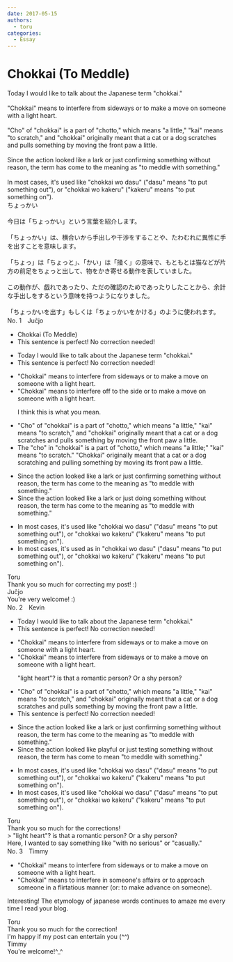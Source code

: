 ```yaml
---
date: 2017-05-15
authors:
  - toru
categories:
  - Essay
---
```


<h1 id="subject_show">Chokkai (To Meddle)</h1>
<div class="date" hidden>May 15, 2017 01:48</div>
<div id="post"><div id="body_show_ori">
Today I would like to talk about the Japanese term "chokkai."<br/><br/>"Chokkai" means to interfere from sideways or to make a move on someone with a light heart.<br/><br/>"Cho" of "chokkai" is a part of "chotto," which means "a little," "kai" means "to scratch," and "chokkai" originally meant that a cat or a dog scratches and pulls something by moving the front paw a little.<br/><br/>Since the action looked like a lark or just confirming something without reason, the term has come to the meaning as "to meddle with something."<br/><br/>In most cases, it's used like "chokkai wo dasu" ("dasu" means "to put something out"), or "chokkai wo kakeru" ("kakeru" means "to put something on").
</div></div>

<!-- more -->

<div id="post_ja"><div id="body_show_mo">
ちょっかい<br/><br/>今日は「ちょっかい」という言葉を紹介します。<br/><br/>「ちょっかい」は、横合いから手出しや干渉をすることや、たわむれに異性に手を出すことを意味します。<br/><br/>「ちょっ」は「ちょっと」、「かい」は「掻く」の意味で、もともとは猫などが片方の前足をちょっと出して、物をかき寄せる動作を表していました。<br/><br/>この動作が、戯れであったり、ただの確認のためであったりしたことから、余計な手出しをするという意味を持つようになりました。<br/><br/>「ちょっかいを出す」もしくは「ちょっかいをかける」のように使われます。
</div></div>
<div id="block"><div class="first_name"> No. 1　<span class="just_name">Juĉjo</span></div><div id="block2">
<ul class="correction_field">
<li class="incorrect">Chokkai (To Meddle)</li>
<li class="corrected perfect">This sentence is perfect! No correction needed!</li>
</ul>
<ul class="correction_field">
<li class="incorrect">Today I would like to talk about the Japanese term "chokkai."</li>
<li class="corrected perfect">This sentence is perfect! No correction needed!</li>
</ul>
<ul class="correction_field">
<li class="incorrect">"Chokkai" means to interfere from sideways or to make a move on someone with a light heart.</li>
<li class="corrected correct">
"Chokkai" means to interfere<span class="f_blue"> off to the side</span> or to make a move on someone with a light heart.
<p class="correction_comment">I think this is what you mean.</p>
</li>
</ul>
<ul class="correction_field">
<li class="incorrect">"Cho" of "chokkai" is a part of "chotto," which means "a little," "kai" means "to scratch," and "chokkai" originally meant that a cat or a dog scratches and pulls something by moving the front paw a little.</li>
<li class="corrected correct">
<span class="f_red">The </span>"cho" <span class="f_blue">in</span> "chokkai" is a part of "chotto," which means "a little;" "kai" means "to scratch." "<span class="f_red">C</span>hokkai" originally meant <span class="sline">that</span> a cat or a dog scratch<span class="f_blue">ing</span> and pull<span class="f_blue">ing</span> something by moving <span class="f_blue">its</span> front paw a little.
</li>
</ul>
<ul class="correction_field">
<li class="incorrect">Since the action looked like a lark or just confirming something without reason, the term has come to the meaning as "to meddle with something."</li>
<li class="corrected correct">
Since the action looked like a lark or just <span class="f_blue">doing</span> something without reason, the term has come to the meaning <span class="f_gray">as </span>"to meddle with something."
</li>
</ul>
<ul class="correction_field">
<li class="incorrect">In most cases, it's used like "chokkai wo dasu" ("dasu" means "to put something out"), or "chokkai wo kakeru" ("kakeru" means "to put something on").</li>
<li class="corrected correct">
In most cases, it's used <span class="f_blue">as in</span> "chokkai wo dasu" ("dasu" means "to put something out"), or "chokkai wo kakeru" ("kakeru" means "to put something on").
</li>
</ul>
</div><div class="name"><span class="just_name">Toru</span><br>
Thank you so much for correcting my post! :)
</div>
<div class="name"><span class="just_name">Juĉjo</span><br>
You're very welcome! :)
</div>
</div>
<div id="block"><div class="first_name"> No. 2　<span class="just_name">Kevin</span></div><div id="block2">
<ul class="correction_field">
<li class="incorrect">Today I would like to talk about the Japanese term "chokkai."</li>
<li class="corrected perfect">This sentence is perfect! No correction needed!</li>
</ul>
<ul class="correction_field">
<li class="incorrect">"Chokkai" means to interfere from sideways or to make a move on someone with a light heart.</li>
<li class="corrected correct">
"Chokkai" means to interfere <span class="sline">from</span> sideways or to make a move on someone with a light heart.
<p class="correction_comment">"light heart"? is that a romantic person? Or a shy person?</p>
</li>
</ul>
<ul class="correction_field">
<li class="incorrect">"Cho" of "chokkai" is a part of "chotto," which means "a little," "kai" means "to scratch," and "chokkai" originally meant that a cat or a dog scratches and pulls something by moving the front paw a little.</li>
<li class="corrected perfect">This sentence is perfect! No correction needed!</li>
</ul>
<ul class="correction_field">
<li class="incorrect">Since the action looked like a lark or just confirming something without reason, the term has come to the meaning as "to meddle with something."</li>
<li class="corrected correct">
Since the action looked like <span class="f_blue">playful</span> or just <span class="f_blue">testing</span> something without reason, the term has come to <span class="f_red">mean</span> "to meddle with something."
</li>
</ul>
<ul class="correction_field">
<li class="incorrect">In most cases, it's used like "chokkai wo dasu" ("dasu" means "to put something out"), or "chokkai wo kakeru" ("kakeru" means "to put something on").</li>
<li class="corrected correct">
In most cases, it's used like "chokkai wo dasu" ("dasu" means "to put something out"), or "chokkai wo kakeru" ("kakeru" means "to put something on").
</li>
</ul>
</div><div class="name"><span class="just_name">Toru</span><br>
Thank you so much for the corrections!<br/>&gt; "light heart"? is that a romantic person? Or a shy person?<br/>Here, I wanted to say something like "with no serious" or "casually."
</div>
</div>
<div id="block"><div class="first_name"> No. 3　<span class="just_name">Timmy</span></div><div id="block2">
<ul class="correction_field">
<li class="incorrect">"Chokkai" means to interfere from sideways or to make a move on someone with a light heart.</li>
<li class="corrected correct">
"Chokkai" means to interfere <span class="f_blue">in someone's affairs</span> or to <span class="f_blue">approach</span> someone <span class="f_blue">in</span> a <span class="f_blue">flirtatious manner </span>(or: <span class="f_blue">to make advance on someone</span>).
</li>
</ul>
<p class="comment_small">
 Interesting! The etymology of japanese words continues to amaze me every time I read your blog.
</p>

</div><div class="name"><span class="just_name">Toru</span><br>
Thank you so much for the correction!<br/>I'm happy if my post can entertain you (^^)
</div>
<div class="name"><span class="just_name">Timmy</span><br>
You're welcome!^_^
</div>
</div>
